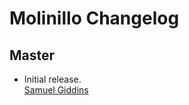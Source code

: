 # Molinillo Changelog

## Master

* Initial release.  
  [Samuel Giddins](https://github.com/segiddins)
